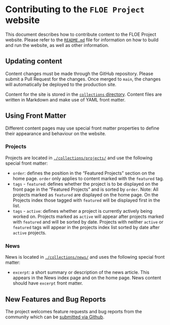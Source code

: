 # Contributing to the `FLOE Project` website

This document describes how to contribute content to the FLOE Project website. Please refer to the [`README.md`](./README.md)
file for information on how to build and run the website, as well as other information.

## Updating content

Content changes must be made through the GitHub repository. Please submit a Pull Request for the changes. Once
merged to `main`, the changes will automatically be deployed to the production site.

Content for the site is stored in the [`collections` directory](./src/collections). Content files are written in
Markdown and make use of YAML front matter.

## Using Front Matter

Different content pages may use special front matter properties to define their appearance and behaviour on the website.

### Projects

Projects are located in [`./collections/projects/`](./src/collections/projects/) and use the following special front
matter:

* `order`: defines the position in the “Featured Projects” section on the home page. `order` only applies to content
  marked with the `featured` tag.
* `tags` - `featured`: defines whether the project is to be displayed on the front page in the “Featured Projects” and
  is sorted by `order`. Note: All projects marked as `featured` are displayed on the home page. On the Projects index
  those tagged with `featured` will be displayed first in the list.
* `tags` - `active`: defines whether a project is currently actively being worked on. Projects marked as `active` will
  appear after projects marked with `featured` and will be sorted by date. Projects with neither `active` or `featured`
  tags will appear in the projects index list sorted by date after `active` projects.

### News

News is located in [`./collections/news/`](./src/collections/news/) and uses the following special front matter:

* `excerpt`: a short summary or description of the news article. This appears in the News index page and on the home
  page. News content should have `excerpt` front matter.

## New Features and Bug Reports

The project welcomes feature requests and bug reports from the community which can be [submitted via Github](https://github.com/fluid-project/floeproject.org/issues).
